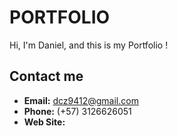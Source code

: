 # PORTFOLIO

Hi, I'm Daniel, and this is my Portfolio ! 

## Contact me

* **Email:** dcz9412@gmail.com
* **Phone:** (+57) 3126626051  
* **Web Site:** 
